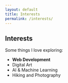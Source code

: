 ```yaml
---
layout: default
title: Interests
permalink: /interests/
---
```


## Interests

Some things I love exploring:

- **Web Development**
- Digital Art
- AI & Machine Learning
- Hiking and Photography
